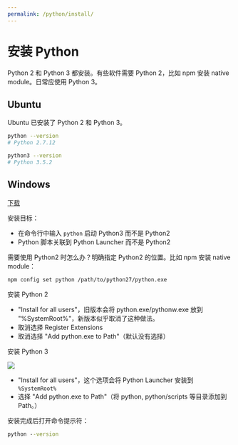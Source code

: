 ```yaml
---
permalink: /python/install/
---
```


# 安装 Python

Python 2 和 Python 3 都安装。有些软件需要 Python 2，比如 npm 安装 native module。日常应使用 Python 3。

## Ubuntu

Ubuntu 已安装了 Python 2 和 Python 3。

```sh
python --version
# Python 2.7.12

python3 --version
# Python 3.5.2
```

## Windows

[下载](https://www.python.org/downloads/windows/)

安装目标：

- 在命令行中输入 `python` 启动 Python3 而不是 Python2
- Python 脚本关联到 Python Launcher 而不是 Python2

需要使用 Python2 时怎么办？明确指定 Python2 的位置。比如 npm 安装 native module：

```sh
npm config set python /path/to/python27/python.exe
```

安装 Python 2

- "Install for all users"，旧版本会将 python.exe/pythonw.exe 放到 "%SystemRoot%"，新版本似乎取消了这种做法。
- 取消选择 Register Extensions
- 取消选择 "Add python.exe to Path"（默认没有选择）

安装 Python 3

![](https://docs.python.org/3/_images/win_installer.png)

- "Install for all users"，这个选项会将 Python Launcher 安装到 `%SystemRoot%`
- 选择 "Add python.exe to Path"（将 python, python/scripts 等目录添加到 Path。）

安装完成后打开命令提示符：

```bat
python --version
```
